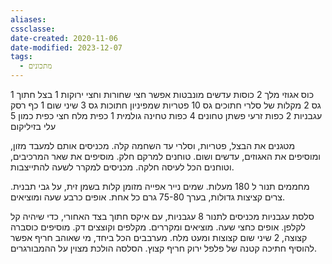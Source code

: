 ```yaml
---
aliases: 
cssclasse: 
date-created: 2020-11-06
date-modified: 2023-12-07
tags:
  - מתכונים
---
```


1 כוס אגוזי מלך
2 כוסות עדשים מונבטות אפשר חצי שחורות וחצי ירוקות
1 בצל חתוך גס
2 מקלות של סלרי חתוכים גס
10 פטריות שמפיניון חתוכות גס
3 שיני שום
1 כף רסק עגבניות
2 כפות זרעי פשתן טחונים
4 כפות טחינה גולמית
1 כפית מלח
חצי כפית כמון
5 עלי בזיליקום

מטגנים את הבצל, פטריות, וסלרי עד השחמה קלה.
מכניסים אותם למעבד מזון, ומוסיפים את האגוזים, עדשים ושום.
טוחנים למרקם חלק.
מוסיפים את שאר המרכיבים, וטוחנים הכל לעיסה חלקה.
מכניסים למקרר לשעה להתייצבות.

מחממים תנור ל 180 מעלות.
שמים נייר אפייה מזומן קלות בשמן זית, על גבי תבנית.
צרים קציצות גדולות, בערך 75-80 גרם כל אחת.
אופים כרבע שעה ומוציאים.

סלסת עגבניות
מכניסים לתנור 8 עגבניות, עם איקס חתוך בצד האחורי, כדי שיהיה קל לקלפן.
אופים כחצי שעה.
מוציאים ומקררים.
מקלפים וקוצצים דק.
מוסיפים כוסברה קצוצה, 2 שיני שום קצוצות ומעט מלח.
מערבבים הכל ביחד, מי שאוהב חריף אפשר להוסיף חתיכה קטנה של פלפל ירוק חריף קצוץ.
הסלסה הולכת מצוין על ההמבורגרים.
